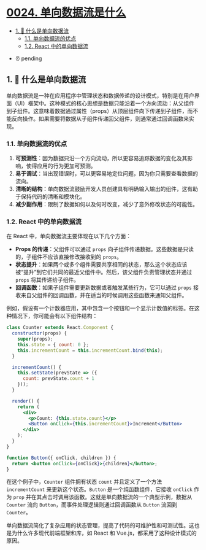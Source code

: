 # [0024. 单向数据流是什么](https://github.com/Tdahuyou/TNotes.react/tree/main/0024.%20%E5%8D%95%E5%90%91%E6%95%B0%E6%8D%AE%E6%B5%81%E6%98%AF%E4%BB%80%E4%B9%88)

<!-- region:toc -->
- [1. 🤖 什么是单向数据流](#1--什么是单向数据流)
  - [1.1. 单向数据流的优点](#11-单向数据流的优点)
  - [1.2. React 中的单向数据流](#12-react-中的单向数据流)
<!-- endregion:toc -->
- ⏰ pending

## 1. 🤖 什么是单向数据流

单向数据流是一种在应用程序中管理状态和数据传递的设计模式，特别是在用户界面（UI）框架中。这种模式的核心思想是数据只能沿着一个方向流动：从父组件到子组件。这意味着数据通过属性（props）从顶层组件向下传递到子组件，而不能反向操作。如果需要将数据从子组件传递回父组件，则通常通过回调函数来实现。

### 1.1. 单向数据流的优点

1. **可预测性**：因为数据只沿一个方向流动，所以更容易追踪数据的变化及其影响，使得应用的行为更加可预测。
2. **易于调试**：当出现错误时，可以更容易地定位问题，因为你只需要查看数据的流向。
3. **清晰的结构**：单向数据流鼓励开发人员创建具有明确输入输出的组件，这有助于保持代码的清晰和模块化。
4. **减少副作用**：限制了数据如何以及何时改变，减少了意外修改状态的可能性。

### 1.2. React 中的单向数据流

在 React 中，单向数据流主要体现在以下几个方面：

- **Props 的传递**：父组件可以通过 `props` 向子组件传递数据。这些数据是只读的，子组件不应该直接修改接收到的 `props`。
- **状态提升**：如果两个或多个组件需要共享相同的状态，那么这个状态应该被“提升”到它们共同的最近父组件中。然后，该父组件负责管理状态并通过 `props` 将其传递给子组件。
- **回调函数**：如果子组件需要更新数据或者触发某些行为，它可以通过 `props` 接收来自父组件的回调函数，并在适当的时候调用这些函数来通知父组件。

例如，假设有一个计数器应用，其中包含一个按钮和一个显示计数值的标签。在这种情况下，你可能会有以下组件结构：

```jsx
class Counter extends React.Component {
  constructor(props) {
    super(props);
    this.state = { count: 0 };
    this.incrementCount = this.incrementCount.bind(this);
  }

  incrementCount() {
    this.setState(prevState => ({
      count: prevState.count + 1
    }));
  }

  render() {
    return (
      <div>
        <p>Count: {this.state.count}</p>
        <Button onClick={this.incrementCount}>Increment</Button>
      </div>
    );
  }
}

function Button({ onClick, children }) {
  return <button onClick={onClick}>{children}</button>;
}
```

在这个例子中，`Counter` 组件拥有状态 `count` 并且定义了一个方法 `incrementCount` 来更新这个状态。`Button` 是一个纯函数组件，它接收 `onClick` 作为 `prop` 并在其点击时调用该函数。这就是单向数据流的一个典型示例，数据从 `Counter` 流向 `Button`，而事件处理逻辑则通过回调函数从 `Button` 流回到 `Counter`。

单向数据流简化了复杂应用的状态管理，提高了代码的可维护性和可测试性。这也是为什么许多现代前端框架和库，如 React 和 Vue.js，都采用了这种设计模式的原因。
